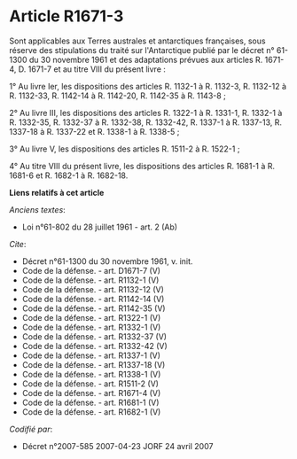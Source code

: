 # Article R1671-3

Sont applicables aux Terres australes et antarctiques françaises, sous réserve des stipulations du traité sur l'Antarctique
publié par le décret n° 61-1300 du 30 novembre 1961 et des adaptations prévues aux articles R. 1671-4, D. 1671-7 et au titre
VIII du présent livre : 

1° Au livre Ier, les dispositions des articles R. 1132-1 à R. 1132-3, R. 1132-12 à R. 1132-33, R. 1142-14 à R. 1142-20, R.
1142-35 à R. 1143-8 ; 

2° Au livre III, les dispositions des articles R. 1322-1 à R. 1331-1, R. 1332-1 à R. 1332-35, R. 1332-37 à R. 1332-38, R.
1332-42, R. 1337-1 à R. 1337-13, R. 1337-18 à R. 1337-22 et R. 1338-1 à R. 1338-5 ; 

3° Au livre V, les dispositions des articles R. 1511-2 à R. 1522-1 ; 

4° Au titre VIII du présent livre, les dispositions des articles R. 1681-1 à R. 1681-6 et R. 1682-1 à R. 1682-18.

**Liens relatifs à cet article**

_Anciens textes_:

  - Loi n°61-802 du 28 juillet 1961 - art. 2 (Ab)

_Cite_:

  - Décret n°61-1300 du 30 novembre 1961, v. init.
  - Code de la défense. - art. D1671-7 (V)
  - Code de la défense. - art. R1132-1 (V)
  - Code de la défense. - art. R1132-12 (V)
  - Code de la défense. - art. R1142-14 (V)
  - Code de la défense. - art. R1142-35 (V)
  - Code de la défense. - art. R1322-1 (V)
  - Code de la défense. - art. R1332-1 (V)
  - Code de la défense. - art. R1332-37 (V)
  - Code de la défense. - art. R1332-42 (V)
  - Code de la défense. - art. R1337-1 (V)
  - Code de la défense. - art. R1337-18 (V)
  - Code de la défense. - art. R1338-1 (V)
  - Code de la défense. - art. R1511-2 (V)
  - Code de la défense. - art. R1671-4 (V)
  - Code de la défense. - art. R1681-1 (V)
  - Code de la défense. - art. R1682-1 (V)

_Codifié par_:

  - Décret n°2007-585 2007-04-23 JORF 24 avril 2007
